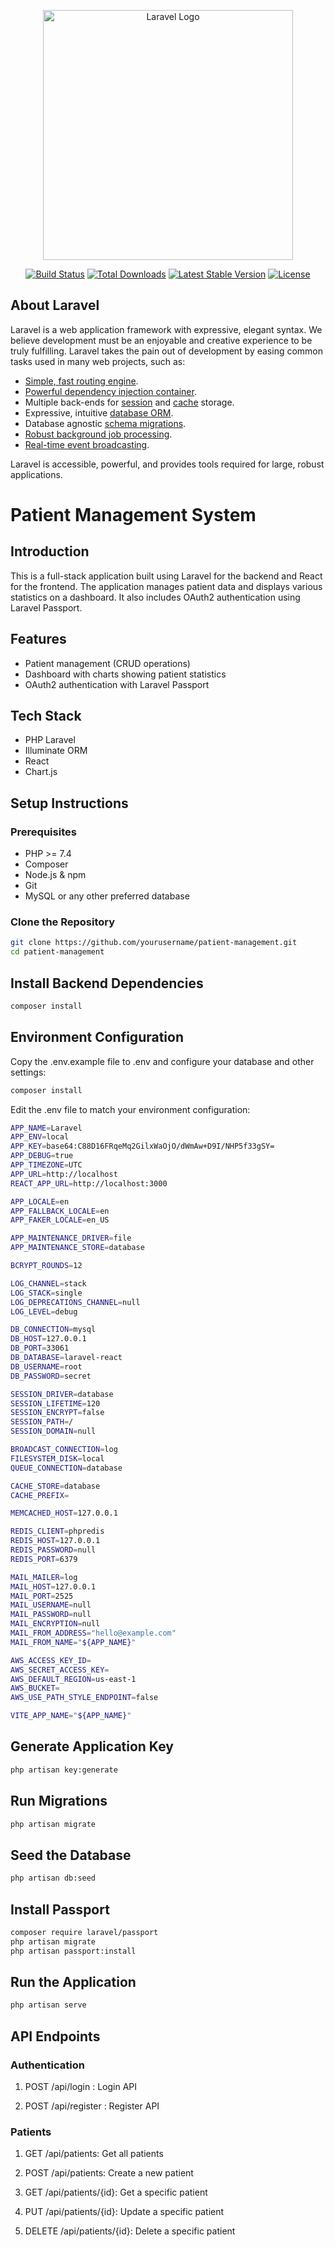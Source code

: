<p align="center"><a href="https://laravel.com" target="_blank"><img src="https://raw.githubusercontent.com/laravel/art/master/logo-lockup/5%20SVG/2%20CMYK/1%20Full%20Color/laravel-logolockup-cmyk-red.svg" width="400" alt="Laravel Logo"></a></p>

<p align="center">
<a href="https://github.com/laravel/framework/actions"><img src="https://github.com/laravel/framework/workflows/tests/badge.svg" alt="Build Status"></a>
<a href="https://packagist.org/packages/laravel/framework"><img src="https://img.shields.io/packagist/dt/laravel/framework" alt="Total Downloads"></a>
<a href="https://packagist.org/packages/laravel/framework"><img src="https://img.shields.io/packagist/v/laravel/framework" alt="Latest Stable Version"></a>
<a href="https://packagist.org/packages/laravel/framework"><img src="https://img.shields.io/packagist/l/laravel/framework" alt="License"></a>
</p>

## About Laravel

Laravel is a web application framework with expressive, elegant syntax. We believe development must be an enjoyable and creative experience to be truly fulfilling. Laravel takes the pain out of development by easing common tasks used in many web projects, such as:

- [Simple, fast routing engine](https://laravel.com/docs/routing).
- [Powerful dependency injection container](https://laravel.com/docs/container).
- Multiple back-ends for [session](https://laravel.com/docs/session) and [cache](https://laravel.com/docs/cache) storage.
- Expressive, intuitive [database ORM](https://laravel.com/docs/eloquent).
- Database agnostic [schema migrations](https://laravel.com/docs/migrations).
- [Robust background job processing](https://laravel.com/docs/queues).
- [Real-time event broadcasting](https://laravel.com/docs/broadcasting).

Laravel is accessible, powerful, and provides tools required for large, robust applications.

# Patient Management System

## Introduction

This is a full-stack application built using Laravel for the backend and React for the frontend. The application manages patient data and displays various statistics on a dashboard. It also includes OAuth2 authentication using Laravel Passport.

## Features

- Patient management (CRUD operations)
- Dashboard with charts showing patient statistics
- OAuth2 authentication with Laravel Passport

## Tech Stack

- PHP Laravel
- Illuminate ORM
- React
- Chart.js

## Setup Instructions

### Prerequisites

- PHP >= 7.4
- Composer
- Node.js & npm
- Git
- MySQL or any other preferred database

### Clone the Repository

```bash
git clone https://github.com/yourusername/patient-management.git
cd patient-management
```
## Install Backend Dependencies

```bash
composer install
```

## Environment Configuration

Copy the .env.example file to .env and configure your database and other settings:

```bash
composer install
```

Edit the .env file to match your environment configuration:

```bash
APP_NAME=Laravel
APP_ENV=local
APP_KEY=base64:C88D16FRqeMq2GilxWaOjO/dWmAw+D9I/NHP5f33gSY=
APP_DEBUG=true
APP_TIMEZONE=UTC
APP_URL=http://localhost
REACT_APP_URL=http://localhost:3000

APP_LOCALE=en
APP_FALLBACK_LOCALE=en
APP_FAKER_LOCALE=en_US

APP_MAINTENANCE_DRIVER=file
APP_MAINTENANCE_STORE=database

BCRYPT_ROUNDS=12

LOG_CHANNEL=stack
LOG_STACK=single
LOG_DEPRECATIONS_CHANNEL=null
LOG_LEVEL=debug

DB_CONNECTION=mysql
DB_HOST=127.0.0.1
DB_PORT=33061
DB_DATABASE=laravel-react
DB_USERNAME=root
DB_PASSWORD=secret

SESSION_DRIVER=database
SESSION_LIFETIME=120
SESSION_ENCRYPT=false
SESSION_PATH=/
SESSION_DOMAIN=null

BROADCAST_CONNECTION=log
FILESYSTEM_DISK=local
QUEUE_CONNECTION=database

CACHE_STORE=database
CACHE_PREFIX=

MEMCACHED_HOST=127.0.0.1

REDIS_CLIENT=phpredis
REDIS_HOST=127.0.0.1
REDIS_PASSWORD=null
REDIS_PORT=6379

MAIL_MAILER=log
MAIL_HOST=127.0.0.1
MAIL_PORT=2525
MAIL_USERNAME=null
MAIL_PASSWORD=null
MAIL_ENCRYPTION=null
MAIL_FROM_ADDRESS="hello@example.com"
MAIL_FROM_NAME="${APP_NAME}"

AWS_ACCESS_KEY_ID=
AWS_SECRET_ACCESS_KEY=
AWS_DEFAULT_REGION=us-east-1
AWS_BUCKET=
AWS_USE_PATH_STYLE_ENDPOINT=false

VITE_APP_NAME="${APP_NAME}"

```
## Generate Application Key

```bash
php artisan key:generate
```

## Run Migrations
```bash
php artisan migrate
```

## Seed the Database
```bash
php artisan db:seed
```

## Install Passport
```bash
composer require laravel/passport
php artisan migrate
php artisan passport:install
```

## Run the Application
```bash
php artisan serve
```

## API Endpoints

### Authentication
1. POST /api/login : Login API

2. POST /api/register : Register API

### Patients
1. GET /api/patients: Get all patients

2. POST /api/patients: Create a new patient

3. GET /api/patients/{id}: Get a specific patient

4. PUT /api/patients/{id}: Update a specific patient

5. DELETE /api/patients/{id}: Delete a specific patient
